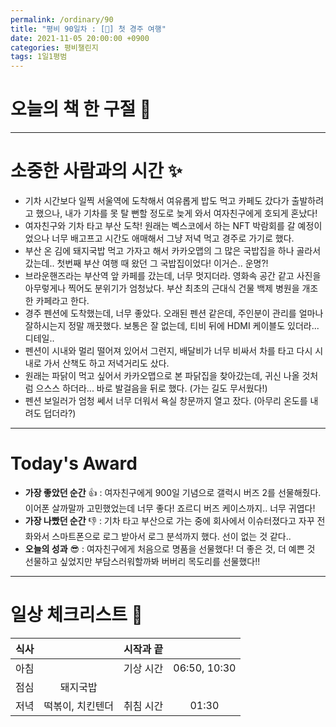 ```yaml
---
permalink: /ordinary/90
title: "평비 90일차 : [🧳] 첫 경주 여행"
date: 2021-11-05 20:00:00 +0900
categories: 평비챌린지
tags: 1일1평범
---  
```

# 오늘의 책 한 구절 📕

---
# 소중한 사람과의 시간 ✨
- 기차 시간보다 일찍 서울역에 도착해서 여유롭게 밥도 먹고 카페도 갔다가 출발하려고 했으나, 내가 기차를 못 탈 뻔할 정도로 늦게 와서 여자친구에게 호되게 혼났다!
- 여자친구와 기차 타고 부산 도착! 원래는 벡스코에서 하는 NFT 박람회를 갈 예정이었으나 너무 배고프고 시간도 애매해서 그냥 저녁 먹고 경주로 가기로 했다.
- 부산 온 김에 돼지국밥 먹고 가자고 해서 카카오맵의 그 많은 국밥집을 하나 골라서 갔는데.. 첫번째 부산 여행 때 왔던 그 국밥집이었다! 이거슨.. 운명?!
- 브라운핸즈라는 부산역 앞 카페를 갔는데, 너무 멋지더라. 영화속 공간 같고 사진을 아무렇게나 찍어도 분위기가 엄청났다. 부산 최초의 근대식 건물 백제 병원을 개조한 카페라고 한다.
- 경주 펜션에 도착했는데, 너무 좋았다. 오래된 펜션 같은데, 주인분이 관리를 얼마나 잘하시는지 정말 깨끗했다. 보통은 잘 없는데, 티비 뒤에 HDMI 케이블도 있더라... 디테일..
- 펜션이 시내와 멀리 떨어져 있어서 그런지, 배달비가 너무 비싸서 차를 타고 다시 시내로 가서 산책도 하고 저녁거리도 샀다.
- 원래는 파닭이 먹고 싶어서 카카오맵으로 본 파닭집을 찾아갔는데, 귀신 나올 것처럼 으스스 하더라... 바로 발걸음을 뒤로 했다. (가는 길도 무서웠다!)
- 펜션 보일러가 엄청 쎄서 너무 더워서 욕실 창문까지 열고 잤다. (아무리 온도를 내려도 덥더라?)

---
# Today's Award
- **가장 좋았던 순간** 👍 : 여자친구에게 900일 기념으로 갤럭시 버즈 2를 선물해줬다. 이어폰 살까말까 고민했었는데 너무 좋다! 죠르디 버즈 케이스까지.. 너무 귀엽다!
- **가장 나빴던 순간** 👎 : 기차 타고 부산으로 가는 중에 회사에서 이슈터졌다고 자꾸 전화와서 스마트폰으로 로그 받아서 로그 분석까지 했다. 선이 없는 것 같다..
- **오늘의 성과** 😎 : 여자친구에게 처음으로 명품을 선물했다! 더 좋은 것, 더 예쁜 것 선물하고 싶었지만 부담스러워할까봐 버버리 목도리를 선물했다!!

---
# 일상 체크리스트 📃

| 식사 |  | 시작과 끝 |  |
|:----:|:----:|:----:|:----:|
| 아침 |  | 기상 시간 | 06:50, 10:30 |
| 점심 | 돼지국밥 |  |  |
| 저녁 | 떡볶이, 치킨텐더 | 취침 시간 | 01:30 |